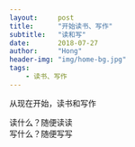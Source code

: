 ```yaml
---
layout:     post
title:      "开始读书、写作"
subtitle:   "读和写"
date:       2018-07-27
author:     "Hong"
header-img: "img/home-bg.jpg"
tags:
    - 读书、写作
---
```


从现在开始，读书和写作

读什么？随便读读  
写什么？随便写写




